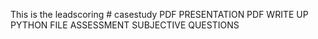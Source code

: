 This is the leadscoring # casestudy
PDF PRESENTATION
PDF WRITE UP
PYTHON FILE
ASSESSMENT SUBJECTIVE QUESTIONS

